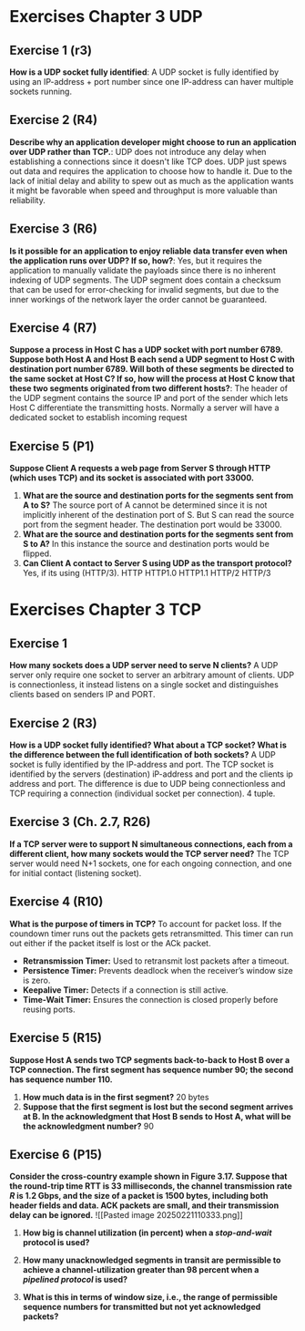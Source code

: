 ```table-of-contents
```
# Exercises Chapter 3 UDP
## Exercise 1 (r3)
**How is a UDP socket fully identified**:
A UDP socket is fully identified by using an IP-address + port number since one IP-address can haver multiple sockets running. 

## Exercise 2 (R4)
**Describe why an application developer might choose to run an application over UDP rather than TCP.**:
UDP does not introduce any delay when establishing a connections since it doesn't like TCP does. UDP just spews out data and requires the application to choose how to handle it. Due to the lack of initial delay and ability to spew out as much as the application wants it might be favorable when speed and throughput is more valuable than reliability. 
## Exercise 3 (R6)
**Is it possible for an application to enjoy reliable data transfer even when the application runs over UDP? If so, how?**:
Yes, but it requires the application to manually validate the payloads since there is no inherent indexing of UDP segments. The UDP segment does contain a checksum that can be used for error-checking for invalid segments, but due to the inner workings of the network layer the order cannot be guaranteed. 
## Exercise 4 (R7)

**Suppose a process in Host C has a UDP socket with port number 6789. Suppose both Host A and Host B each send a UDP segment to Host C with destination port number 6789. Will both of these segments be directed to the same socket at Host C? If so, how will the process at Host C know that these two segments originated from two different hosts?**: The header of the UDP segment contains the source IP and port of the sender which lets Host C differentiate the transmitting hosts. Normally a server will have a dedicated socket to establish incoming request

## Exercise 5 (P1)

**Suppose Client A requests a web page from Server S through HTTP (which uses TCP) and its socket is associated with port 33000.**

1. **What are the source and destination ports for the segments sent from A to S?**
	The source port of A cannot be determined since it is not implicitly inherent of the destination port of S. But S can read the source port from the segment header. The destination port would be 33000.
2. **What are the source and destination ports for the segments sent from S to A?**
	In this instance the source and destination ports would be flipped.
3. **Can Client A contact to Server S using UDP as the transport protocol?**
	Yes, if its using (HTTP/3).
	HTTP
	HTTP1.0
	HTTP1.1
	HTTP/2
	HTTP/3
# Exercises Chapter 3 TCP
## Exercise 1

**How many sockets does a UDP server need to serve N clients?**
A UDP server only require one socket to server an arbitrary amount of clients. UDP is connectionless, it instead listens on a single socket and distinguishes clients based on senders IP and PORT.
## Exercise 2 (R3)

**How is a UDP socket fully identified? What about a TCP socket? What is the difference between the full identification of both sockets?**
A UDP socket is fully identified by the IP-address and port. The TCP socket is identified by the servers (destination) iP-address and port and the clients ip address and port. The difference is due to UDP being connectionless and TCP requiring a connection (individual socket per connection). 4 tuple.

## Exercise 3 (Ch. 2.7, R26)

**If a TCP server were to support N simultaneous connections, each from a different client, how many sockets would the TCP server need?**
The TCP server would need N+1 sockets, one for each ongoing connection, and one for initial contact (listening socket). 

## Exercise 4 (R10)

**What is the purpose of timers in TCP?**
To account for packet loss. If the coundown timer runs out the packets gets retransmitted. This timer can run out either if the packet itself is lost or the ACk packet.
- **Retransmission Timer:** Used to retransmit lost packets after a timeout.
- **Persistence Timer:** Prevents deadlock when the receiver’s window size is zero.
- **Keepalive Timer:** Detects if a connection is still active.
- **Time-Wait Timer:** Ensures the connection is closed properly before reusing ports.
## Exercise 5 (R15)

**Suppose Host A sends two TCP segments back-to-back to Host B over a TCP connection. The first segment has sequence number 90; the second has sequence number 110.**

1. **How much data is in the first segment?**
	20 bytes
2. **Suppose that the first segment is lost but the second segment arrives at B. In the acknowledgment that Host B sends to Host A, what will be the acknowledgment number?**
	90
## Exercise 6 (P15)

**Consider the cross-country example shown in Figure 3.17. Suppose that the round-trip time RTT is 33 milliseconds, the channel transmission rate _R_ is 1.2 Gbps, and the size of a packet is 1500 bytes, including both header fields and data. ACK packets are small, and their transmission delay can be ignored.**
![[Pasted image 20250221110333.png]]


1. **How big is channel utilization (in percent) when a *stop-and-wait* protocol is used?**
	
2. **How many unacknowledged segments in transit are permissible to achieve a channel-utilization greater than 98 percent when a *pipelined protocol* is used?**
3. **What is this in terms of window size, i.e., the range of permissible sequence numbers for transmitted but not yet acknowledged packets?**
